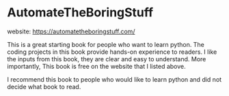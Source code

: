 # AutomateTheBoringStuff

website: https://automatetheboringstuff.com/

This is a great starting book for people who want to learn python. The coding projects in this book provide hands-on experience to readers. I like the inputs from this book, they are clear and easy to understand. More importantly, This book is free on the website that I listed above. 

I recommend this book to people who would like to learn python and did not decide what book to read. 
